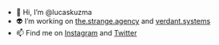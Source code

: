 - 👋 Hi, I’m @lucaskuzma
- 👽 I’m working on [the.strange.agency](http://the.strange.agency) and [verdant.systems](http://verdant.systems)
- 📫 Find me on [Instagram](https://www.instagram.com/the.lucas.kuzma/) and [Twitter](https://twitter.com/kuzmalucas)

<!---
lucaskuzma/lucaskuzma is a ✨ special ✨ repository because its `README.md` (this file) appears on your GitHub profile.
You can click the Preview link to take a look at your changes.
--->
